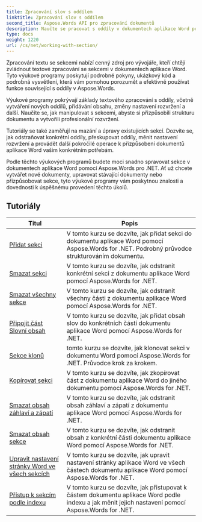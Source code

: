 ```yaml
---
title: Zpracování slov s oddílem
linktitle: Zpracování slov s oddílem
second_title: Aspose.Words API pro zpracování dokumentů
description: Naučte se pracovat s oddíly v dokumentech aplikace Word pomocí Aspose.Words for .NET. Výukové programy krok za krokem s ukázkovým kódem pro efektivní vytváření, úpravy a formátování sekcí.
type: docs
weight: 1220
url: /cs/net/working-with-section/
---
```

Zpracování textu se sekcemi nabízí cenný zdroj pro vývojáře, kteří chtějí zvládnout textové zpracování se sekcemi v dokumentech aplikace Word. Tyto výukové programy poskytují podrobné pokyny, ukázkový kód a podrobná vysvětlení, která vám pomohou porozumět a efektivně používat funkce související s oddíly v Aspose.Words.

Výukové programy pokrývají základy textového zpracování s oddíly, včetně vytváření nových oddílů, přidávání obsahu, změny nastavení rozvržení a další. Naučíte se, jak manipulovat s sekcemi, abyste si přizpůsobili strukturu dokumentu a vytvořili profesionální rozvržení.

Tutoriály se také zaměřují na mazání a úpravy existujících sekcí. Dozvíte se, jak odstraňovat konkrétní oddíly, přeskupovat oddíly, měnit nastavení rozvržení a provádět další pokročilé operace k přizpůsobení dokumentů aplikace Word vašim konkrétním potřebám.

Podle těchto výukových programů budete moci snadno spravovat sekce v dokumentech aplikace Word pomocí Aspose.Words pro .NET. Ať už chcete vytvářet nové dokumenty, upravovat stávající dokumenty nebo přizpůsobovat sekce, tyto výukové programy vám poskytnou znalosti a dovednosti k úspěšnému provedení těchto úkolů.

 ## Tutoriály
| Titul | Popis |
| --- | --- |
| [Přidat sekci](./add-section/) | V tomto kurzu se dozvíte, jak přidat sekci do dokumentu aplikace Word pomocí Aspose.Words for .NET. Podrobný průvodce strukturováním dokumentu. |
| [Smazat sekci](./delete-section/) | V tomto kurzu se dozvíte, jak odstranit konkrétní sekci z dokumentu aplikace Word pomocí Aspose.Words for .NET. |
| [Smazat všechny sekce](./delete-all-sections/) | V tomto kurzu se dozvíte, jak odstranit všechny části z dokumentu aplikace Word pomocí Aspose.Words for .NET. |
| [Připojit část Slovní obsah](./append-section-content/) | V tomto kurzu se dozvíte, jak přidat obsah slov do konkrétních částí dokumentu aplikace Word pomocí Aspose.Words for .NET.  |
| [Sekce klonů](./clone-section/) | tomto kurzu se dozvíte, jak klonovat sekci v dokumentu Word pomocí Aspose.Words for .NET. Průvodce krok za krokem. |
| [Kopírovat sekci](./copy-section/) | V tomto kurzu se dozvíte, jak zkopírovat část z dokumentu aplikace Word do jiného dokumentu pomocí Aspose.Words for .NET. |
| [Smazat obsah záhlaví a zápatí](./delete-header-footer-content/) | V tomto kurzu se dozvíte, jak odstranit obsah záhlaví a zápatí z dokumentu aplikace Word pomocí Aspose.Words for .NET.  |
| [Smazat obsah sekce](./delete-section-content/) | V tomto kurzu se dozvíte, jak odstranit obsah z konkrétní části dokumentu aplikace Word pomocí Aspose.Words for .NET. |
| [Upravit nastavení stránky Word ve všech sekcích](./modify-page-setup-in-all-sections/) | V tomto kurzu se dozvíte, jak upravit nastavení stránky aplikace Word ve všech částech dokumentu aplikace Word pomocí Aspose.Words for .NET. |
| [Přístup k sekcím podle indexu](./sections-access-by-index/) | V tomto kurzu se dozvíte, jak přistupovat k částem dokumentu aplikace Word podle indexu a jak měnit jejich nastavení pomocí Aspose.Words for .NET. |